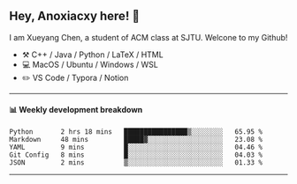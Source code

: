 <!--
**Anoxiacxy/Anoxiacxy** is a ✨ _special_ ✨ repository because its `README.md` (this file) appears on your GitHub profile.

Here are some ideas to get you started:

- 🔭 I’m currently working on ...
- 🌱 I’m currently learning ...
- 👯 I’m looking to collaborate on ...
- 🤔 I’m looking for help with ...
- 💬 Ask me about ...
- 📫 How to reach me: ...
- 😄 Pronouns: ...
- ⚡ Fun fact: ...
-->

## Hey, Anoxiacxy here! :wave:

I am Xueyang Chen, a student of ACM class at SJTU. Welcone to my Github!

-   :hammer_and_pick: C++ / Java / Python / LaTeX / HTML
-   :computer: MacOS / Ubuntu / Windows / WSL
-   :pencil2: VS Code / Typora / Notion



<!--
#### :sparkles: My followers
-->

<!--START_SECTION:top-followers-->
<!--END_SECTION:top-followers-->

---

#### :bar_chart: Weekly development breakdown

<!--START_SECTION:waka-->
```text
Python       2 hrs 18 mins   ████████████████▒░░░░░░░░   65.95 % 
Markdown     48 mins         █████▓░░░░░░░░░░░░░░░░░░░   23.08 % 
YAML         9 mins          █░░░░░░░░░░░░░░░░░░░░░░░░   04.46 % 
Git Config   8 mins          █░░░░░░░░░░░░░░░░░░░░░░░░   04.03 % 
JSON         2 mins          ▒░░░░░░░░░░░░░░░░░░░░░░░░   01.33 % 
```
<!--END_SECTION:waka-->

---
